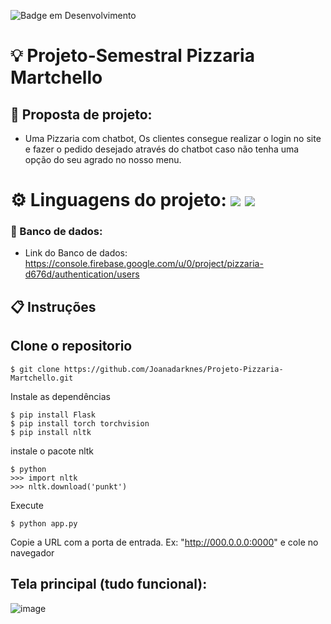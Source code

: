 ![Badge em Desenvolvimento](http://img.shields.io/static/v1?label=STATUS&message=EM%20DESENVOLVIMENTO&color=yellow&style=for-the-badge)


# 💡 Projeto-Semestral Pizzaria Martchello

## 🍕 Proposta de projeto: 
- Uma Pizzaria com chatbot, Os clientes consegue realizar o login no site e fazer o pedido desejado através do chatbot caso não tenha uma opção do seu agrado no nosso menu.

# ⚙️ Linguagens do projeto: <img src="https://img.shields.io/badge/Python-3776AB?style=for-the-badge&logo=python&logoColor=white" />  <img src="https://img.shields.io/badge/JavaScript-323330?style=for-the-badge&logo=javascript&logoColor=F7DF1E)" />

### 📁 Banco de dados:
- Link do Banco de dados: https://console.firebase.google.com/u/0/project/pizzaria-d676d/authentication/users

## 📋 Instruções 
 
## Clone o repositorio
```
$ git clone https://github.com/Joanadarknes/Projeto-Pizzaria-Martchello.git
```
Instale as dependências
```
$ pip install Flask 
$ pip install torch torchvision 
$ pip install nltk
```
instale o pacote nltk
```
$ python
>>> import nltk
>>> nltk.download('punkt')
```
Execute
```
$ python app.py 
```
Copie a URL com a porta de entrada. Ex: "http://000.0.0.0:0000" e cole no navegador


## Tela principal (tudo funcional):
![image](https://github.com/Joanadarknes/Projeto-Pizzaria-Martchello/assets/95653155/c9d052b2-0718-4804-b7c2-223689ce4889)



